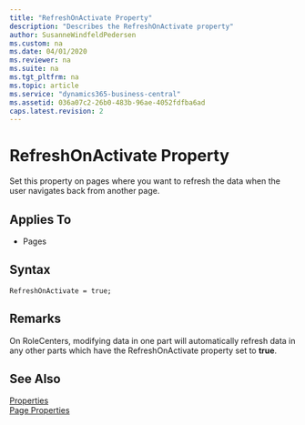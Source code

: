 ```yaml
---
title: "RefreshOnActivate Property"
description: "Describes the RefreshOnActivate property"
author: SusanneWindfeldPedersen
ms.custom: na
ms.date: 04/01/2020
ms.reviewer: na
ms.suite: na
ms.tgt_pltfrm: na
ms.topic: article
ms.service: "dynamics365-business-central"
ms.assetid: 036a07c2-26b0-483b-96ae-4052fdfba6ad
caps.latest.revision: 2
---
```


 

# RefreshOnActivate Property
Set this property on pages where you want to refresh the data when the user navigates back from another page.   
  
## Applies To  
  
-   Pages 

## Syntax
```
RefreshOnActivate = true;
```
 
## Remarks  
On RoleCenters, modifying data in one part will automatically refresh data in any other parts which have the RefreshOnActivate property set to **true**.

## See Also  
[Properties](devenv-properties.md)  
 [Page Properties](devenv-page-properties.md)